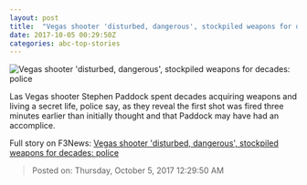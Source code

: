 ```yaml
---
layout: post
title:  "Vegas shooter 'disturbed, dangerous', stockpiled weapons for decades: police"
date: 2017-10-05 00:29:50Z
categories: abc-top-stories
---
```


![Vegas shooter 'disturbed, dangerous', stockpiled weapons for decades: police](http://www.abc.net.au/news/image/9009720-1x1-700x700.jpg)

Las Vegas shooter Stephen Paddock spent decades acquiring weapons and living a secret life, police say, as they reveal the first shot was fired three minutes earlier than initially thought and that Paddock may have had an accomplice.


Full story on F3News: [Vegas shooter 'disturbed, dangerous', stockpiled weapons for decades: police](http://www.f3nws.com/n/42K2tG)

> Posted on: Thursday, October 5, 2017 12:29:50 AM
